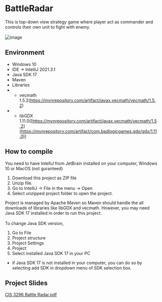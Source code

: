 # BattleRadar

This is top-down view strategy game where player act as commander and controls their own unit to fight with enemy. 
<br>
<br>
![image](https://user-images.githubusercontent.com/71058334/190539751-d4ff6011-080b-4f5d-8f86-ff36c69ba8c7.png)

## Environment
- Windows 10
- IDE -> IntelliJ 2021.3.1
- Java SDK 17
- Maven
- Libraries 
- - vecmath 1.5.2(https://mvnrepository.com/artifact/javax.vecmath/vecmath/1.5.2)
- - libGDX 1.11.0([https://mvnrepository.com/artifact/javax.vecmath/vecmath/1.5.2](https://mvnrepository.com/artifact/com.badlogicgames.gdx/gdx/1.11.0))

## How to compile
You need to have IntelliJ from JetBrain installed on your computer, Windows 10 or MacOS (not guranteed) 
<br>
1. Download this project as ZIP file
2. Unzip file.
3. Go to IntelliJ -> File in the menu -> Open
4. Select unzipped project folder to open the project.

Project is managed by Apache Maven so Maven should handle the all downloads of libraries like libGDX and vecmath. However, you may need Java SDK 17 installed in order to run this project.
<br>
<br>
To change Java SDK version,
1. Go to File
2. Project structure
3. Project Settings
4. Project
5. Select installed Java SDK 17 in your PC
- if Java SDK 17 is not installed in your computer, you can do so by selecting add SDK in dropdown menu of SDK selection box.

## Project Slides

[CIS 3296 Battle Radar.pdf](https://github.com/fes7713/BattleRadar/files/9580062/CIS.3296.Battle.Radar.pdf)
